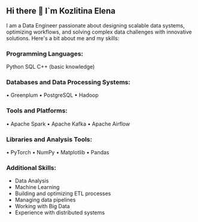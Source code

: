 ## Hi there 👋 I`m Kozlitina Elena
I am a Data Engineer passionate about designing scalable data systems, optimizing workflows, and solving complex data challenges with innovative solutions. Here's a bit about me and my skills:
### Programming Languages:
Python
SQL
C++ (basic knowledge)
### Databases and Data Processing Systems:
• Greenplum
• PostgreSQL
• Hadoop
### Tools and Platforms:
• Apache Spark
• Apache Kafka
• Apache Airflow
### Libraries and Analysis Tools:
• PyTorch
• NumPy
• Matplotlib
• Pandas
### Additional Skills:
- Data Analysis
- Machine Learning
- Building and optimizing ETL processes
- Managing data pipelines
- Working with Big Data
- Experience with distributed systems





